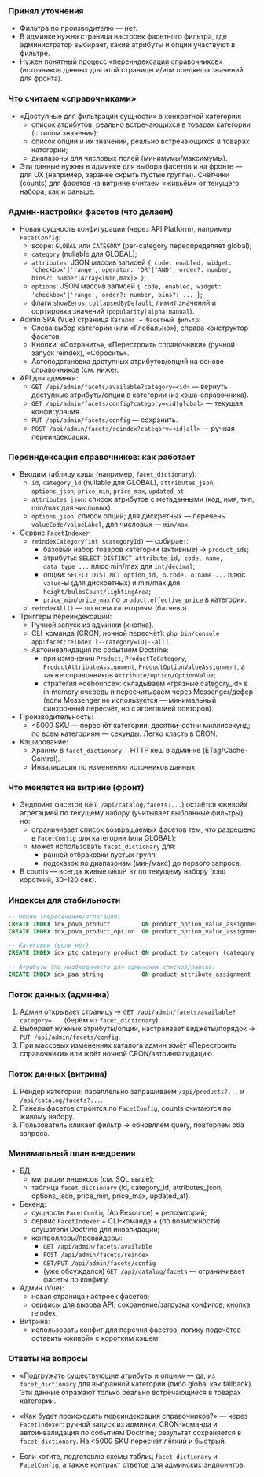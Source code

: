 ### Принял уточнения
- Фильтра по производителю — нет.
- В админке нужна страница настроек фасетного фильтра, где администратор выбирает, какие атрибуты и опции участвуют в фильтре.
- Нужен понятный процесс «переиндексации справочников» (источников данных для этой страницы и/или предкеша значений для фронта).

### Что считаем «справочниками»
- «Доступные для фильтрации сущности» в конкретной категории:
  - список атрибутов, реально встречающихся в товарах категории (с типом значения);
  - список опций и их значений, реально встречающихся в товарах категории;
  - диапазоны для числовых полей (минимумы/максимумы).
- Эти данные нужны в админке для выбора фасетов и на фронте — для UX (например, заранее скрыть пустые группы). Счётчики (counts) для фасетов на витрине считаем «живьём» от текущего набора, как и раньше.

### Админ-настройки фасетов (что делаем)
- Новая сущность конфигурации (через API Platform), например `FacetConfig`:
  - scope: `GLOBAL` или `CATEGORY` (per-category переопределяет global);
  - `category` (nullable для GLOBAL);
  - `attributes`: JSON массив записей `{ code, enabled, widget: 'checkbox'|'range', operator: 'OR'|'AND', order?: number, bins?: number|Array<[min,max]> }`;
  - `options`: JSON массив записей `{ code, enabled, widget: 'checkbox'|'range', order?: number, bins?: ... }`;
  - флаги `showZeros`, `collapsedByDefault`, лимит значений и сортировка значений (`popularity|alpha|manual`).
- Admin SPA (Vue) страница `Каталог → Фасетный фильтр`:
  - Слева выбор категории (или «Глобально»), справа конструктор фасетов.
  - Кнопки: «Сохранить», «Перестроить справочники» (ручной запуск reindex), «Сбросить».
  - Автоподстановка доступных атрибутов/опций на основе справочников (см. ниже).
- API для админки:
  - `GET /api/admin/facets/available?category=<id>` — вернуть доступные атрибуты/опции в категории (из кэша-справочника).
  - `GET /api/admin/facets/config?category=<id|global>` — текущая конфигурация.
  - `PUT /api/admin/facets/config` — сохранить.
  - `POST /api/admin/facets/reindex?category=<id|all>` — ручная переиндексация.

### Переиндексация справочников: как работает
- Вводим таблицу кэша (например, `facet_dictionary`):
  - `id`, `category_id` (nullable для GLOBAL), `attributes_json`, `options_json`, `price_min`, `price_max`, `updated_at`.
  - `attributes_json`: список атрибутов с метаданными (код, имя, тип, min/max для числовых).
  - `options_json`: список опций; для дискретных — перечень `valueCode/valueLabel`, для числовых — `min/max`.
- Сервис `FacetIndexer`:
  - `reindexCategory(int $categoryId)` — собирает:
    - базовый набор товаров категории (активные) → `product_ids`;
    - атрибуты: `SELECT DISTINCT attribute_id, code, name, data_type ...` плюс min/max для `int/decimal`;
    - опции: `SELECT DISTINCT option_id, o.code, o.name ...` плюс `value`-ы (для дискретных) и min/max для `height/bulbsCount/lightingArea`;
    - `price_min/price_max` по `product.effective_price` в категории.
  - `reindexAll()` — по всем категориям (батчево).
- Триггеры переиндексации:
  - Ручной запуск из админки (кнопка).
  - CLI-команда (CRON, ночной пересчёт): `php bin/console app:facet:reindex [--category=ID|--all]`.
  - Автоинвалидация по событиям Doctrine:
    - при изменении `Product`, `ProductToCategory`, `ProductAttributeAssignment`, `ProductOptionValueAssignment`, а также справочников `Attribute/Option/OptionValue`;
    - стратегия «debounce»: складываем «грязные category_id» в in‑memory очередь и пересчитываем через Messenger/дефер (если Messenger не используется — минимальный синхронный пересчёт, но с агрегацией повторов).
- Производительность:
  - <5000 SKU — пересчёт категории: десятки–сотни миллисекунд; по всем категориям — секунды. Легко класть в CRON.
- Кэширование:
  - Храним в `facet_dictionary` + HTTP кеш в админке (ETag/Cache-Control).
  - Инвалидация по изменению источников данных.

### Что меняется на витрине (фронт)
- Эндпоинт фасетов (`GET /api/catalog/facets?...`) остаётся «живой» агрегацией по текущему набору (учитывает выбранные фильтры), но:
  - ограничивает список возвращаемых фасетов тем, что разрешено в `FacetConfig` для категории (или GLOBAL);
  - может использовать `facet_dictionary` для:
    - ранней отбраковки пустых групп;
    - подсказок по диапазонам (мин/макс) до первого запроса.
- В counts — всегда живые `GROUP BY` по текущему набору (кэш короткий, 30–120 сек).

### Индексы для стабильности
```sql
-- Опции (пересечения/агрегации)
CREATE INDEX idx_pova_product         ON product_option_value_assignment (product_id);
CREATE INDEX idx_pova_product_option  ON product_option_value_assignment (product_id, option_id);

-- Категории (если нет)
CREATE INDEX idx_ptc_category_product ON product_to_category (category_id, product_id);

-- Атрибуты (по необходимости для админских списков/поиска)
CREATE INDEX idx_paa_string           ON product_attribute_assignment (string_value);
```

### Поток данных (админка)
1) Админ открывает страницу → `GET /api/admin/facets/available?category=...` (берём из `facet_dictionary`).  
2) Выбирает нужные атрибуты/опции, настраивает виджеты/порядок → `PUT /api/admin/facets/config`.  
3) При массовых изменениях каталога админ жмёт «Перестроить справочники» или ждёт ночной CRON/автоинвалидацию.

### Поток данных (витрина)
1) Рендер категории: параллельно запрашиваем `/api/products?...` и `/api/catalog/facets?...`.  
2) Панель фасетов строится по `FacetConfig`; counts считаются по живому набору.  
3) Пользователь кликает фильтр → обновляем query, повторяем оба запроса.

### Минимальный план внедрения
- БД:
  - миграции индексов (см. SQL выше);
  - таблица `facet_dictionary` (id, category_id, attributes_json, options_json, price_min, price_max, updated_at).
- Бекенд:
  - сущность `FacetConfig` (ApiResource) + репозиторий;
  - сервис `FacetIndexer` + CLI-команда + (по возможности) слушатели Doctrine для инвалидации;
  - контроллеры/провайдеры:
    - `GET /api/admin/facets/available`
    - `POST /api/admin/facets/reindex`
    - `GET/PUT /api/admin/facets/config`
    - (уже обсуждался) `GET /api/catalog/facets` — ограничивает фасеты по конфигу.
- Админ (Vue):
  - новая страница настроек фасетов;
  - сервисы для вызова API; сохранение/загрузка конфигов; кнопка reindex.
- Витрина:
  - использовать конфиг для перечня фасетов; логику подсчётов оставить «живой» с коротким кэшем.

### Ответы на вопросы
- «Подгружать существующие атрибуты и опции» — да, из `facet_dictionary` для выбранной категории (либо global как fallback). Эти данные отражают только реально встречающиеся в товарах категории.
- «Как будет происходить переиндексация справочников?» — через `FacetIndexer`: ручной запуск из админки, CRON-команда и автоинвалидация по событиям Doctrine; результат сохраняется в `facet_dictionary`. На <5000 SKU пересчёт лёгкий и быстрый.

- Если хотите, подготовлю схемы таблиц `facet_dictionary` и `FacetConfig`, а также контракт ответов для админских эндпоинтов.